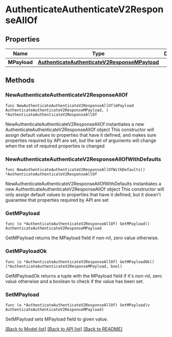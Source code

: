 # AuthenticateAuthenticateV2ResponseAllOf

## Properties

Name | Type | Description | Notes
------------ | ------------- | ------------- | -------------
**MPayload** | [**AuthenticateAuthenticateV2ResponseMPayload**](AuthenticateAuthenticateV2ResponseMPayload.md) |  | 

## Methods

### NewAuthenticateAuthenticateV2ResponseAllOf

`func NewAuthenticateAuthenticateV2ResponseAllOf(mPayload AuthenticateAuthenticateV2ResponseMPayload, ) *AuthenticateAuthenticateV2ResponseAllOf`

NewAuthenticateAuthenticateV2ResponseAllOf instantiates a new AuthenticateAuthenticateV2ResponseAllOf object
This constructor will assign default values to properties that have it defined,
and makes sure properties required by API are set, but the set of arguments
will change when the set of required properties is changed

### NewAuthenticateAuthenticateV2ResponseAllOfWithDefaults

`func NewAuthenticateAuthenticateV2ResponseAllOfWithDefaults() *AuthenticateAuthenticateV2ResponseAllOf`

NewAuthenticateAuthenticateV2ResponseAllOfWithDefaults instantiates a new AuthenticateAuthenticateV2ResponseAllOf object
This constructor will only assign default values to properties that have it defined,
but it doesn't guarantee that properties required by API are set

### GetMPayload

`func (o *AuthenticateAuthenticateV2ResponseAllOf) GetMPayload() AuthenticateAuthenticateV2ResponseMPayload`

GetMPayload returns the MPayload field if non-nil, zero value otherwise.

### GetMPayloadOk

`func (o *AuthenticateAuthenticateV2ResponseAllOf) GetMPayloadOk() (*AuthenticateAuthenticateV2ResponseMPayload, bool)`

GetMPayloadOk returns a tuple with the MPayload field if it's non-nil, zero value otherwise
and a boolean to check if the value has been set.

### SetMPayload

`func (o *AuthenticateAuthenticateV2ResponseAllOf) SetMPayload(v AuthenticateAuthenticateV2ResponseMPayload)`

SetMPayload sets MPayload field to given value.



[[Back to Model list]](../README.md#documentation-for-models) [[Back to API list]](../README.md#documentation-for-api-endpoints) [[Back to README]](../README.md)


